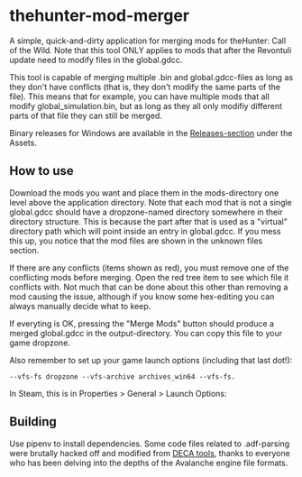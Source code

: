 # thehunter-mod-merger

A simple, quick-and-dirty application for merging mods for theHunter: Call of the Wild. Note that this tool ONLY applies to mods that after the Revontuli update need to modify files in the global.gdcc.

This tool is capable of merging multiple .bin and global.gdcc-files as long as they don't have conflicts (that is, they don't modify the same parts of the file). This means that for example, you can have multiple mods that all modify global_simulation.bin, but as long as they all only modifiy different parts of that file they can still be merged.

Binary releases for Windows are available in the [Releases-section](https://github.com/bitsawer/thehunter-mod-merger/releases) under the Assets.

## How to use

Download the mods you want and place them in the mods-directory one level above the application directory. Note that each mod that is not a single global.gdcc should have a dropzone-named directory somewhere in their directory structure. This is because the part after that is used as a "virtual" directory path which will point inside an entry in global.gdcc. If you mess this up, you notice that the mod files are shown in the unknown files section.

If there are any conflicts (items shown as red), you must remove one of the conflicting mods before merging. Open the red tree item to see which file it conflicts with. Not much that can be done about this other than removing a mod causing the issue, although if you know some hex-editing you can always manually decide what to keep.

If everyting is OK, pressing the "Merge Mods" button should produce a merged global.gdcc in the output-directory. You can copy this file to your game dropzone. 

Also remember to set up your game launch options (including that last dot!):

`--vfs-fs dropzone --vfs-archive archives_win64 --vfs-fs.`

 In Steam, this is in Properties > General > Launch Options:

## Building

Use pipenv to install dependencies. Some code files related to .adf-parsing were brutally hacked off and modified from [DECA tools](https://github.com/kk49/deca), thanks to everyone who has been delving into the depths of the Avalanche engine file formats.
